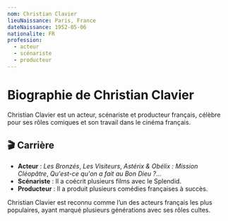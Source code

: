 ```yaml
---
nom: Christian Clavier
lieuNaissance: Paris, France
dateNaissance: 1952-05-06
nationalite: FR
profession:
  - acteur
  - scénariste
  - producteur
---
```


# Biographie de Christian Clavier

Christian Clavier est un acteur, scénariste et producteur français, célèbre pour ses rôles comiques et son travail dans le cinéma français.

## 🎬 Carrière

- **Acteur** : *Les Bronzés*, *Les Visiteurs*, *Astérix & Obélix : Mission Cléopâtre*, *Qu'est-ce qu'on a fait au Bon Dieu ?*...
- **Scénariste** : Il a coécrit plusieurs films avec le Splendid.
- **Producteur** : Il a produit plusieurs comédies françaises à succès.

Christian Clavier est reconnu comme l’un des acteurs français les plus populaires, ayant marqué plusieurs générations avec ses rôles cultes.
